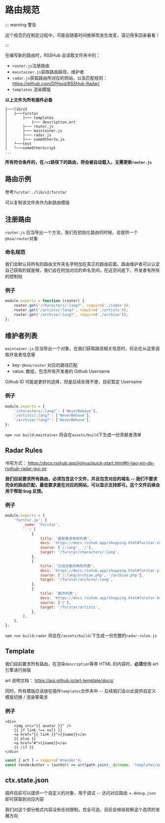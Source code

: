 # 路由规范

::: warning 警告

这个规范仍在制定过程中，可能会随着时间推移而发生改变，请记得多回来看看！

:::

在编写新的路由时，RSSHub 会读取文件夹中的：

-   `router.js`注册路由
-   `maintainer.js`获取路由路径，维护者
-   `radar.js`获取路由所对应的网站，以及匹配规则：<https://github.com/DIYgod/RSSHub-Radar/>
-   `templates` 渲染模版

**以上文件为所有插件必备**

    ├───lib/v2
    │   ├───furstar
    │       ├─── templates
    │           ├─── description.art
    │       ├─── router.js
    │       ├─── maintainer.js
    │       ├─── radar.js
    │       ├─── someOtherJs.js
    │   └───test
    │   └───someOtherScript
    ...

**所有符合条件的，在`/v2`路径下的路由，将会被自动载入，无需更新`router.js`**

## 路由示例

参考`furstar`: `./lib/v2/furstar`

可以复制该文件夹作为新路由模版

## 注册路由

`router.js` 应当导出一个方法，我们在初始化路由的时候，会提供一个`@koa/router`对象

### 命名规范

我们会默认将所有的路由文件夹名字附加在真正的路由前面。路由维护者可以认定自己获取的就是根，我们会在附加对应的命名空间，在这空间底下，开发者有所有的控制权

### 例子

```js
module.exports = function (router) {
    router.get('/characters/:lang?', require('./index'));
    router.get('/artists/:lang?', require('./artists'));
    router.get('/archive/:lang?', require('./archive'));
};
```

## 维护者列表

`maintainer.js` 应当导出一个对象，在我们获取路径相关信息时，将会在从这里调取开发者信息等

-   key: `@koa/router` 对应的路径匹配
-   value: 数组，包含所有开发者的 Github Username

Github ID 可能是更好的选择，但是后续处理不便，目前暂定 Username

### 例子

```js
module.exports = {
    '/characters/:lang?': ['NeverBehave'],
    '/artists/:lang?': ['NeverBehave'],
    '/archive/:lang?': ['NeverBehave'],
};
```

`npm run build:maintainer` 将会在`assets/build`下生成一份贡献者清单

## Radar Rules

书写方式： <https://docs.rsshub.app/joinus/quick-start.html#ti-jiao-xin-de-rsshub-radar-gui-ze>

**我们目前要求所有路由，必须包含这个文件，并且包含对应的域名 -- 我们不要求完全的路由匹配，最低要求是在对应的网站，可以显示支持即可。这个文件后续会用于帮助 bug 反馈。**

### 例子

```js
module.exports = {
    'furstar.jp': {
        _name: 'Furstar',
        '.': [
            {
                title: '最新售卖角色列表',
                docs: 'https://docs.rsshub.app/shopping.html#furstar-zui-xin-shou-mai-jiao-se-lie-biao',
                source: ['/:lang', '/'],
                target: '/furstar/characters/:lang',
            },
            {
                title: '已经出售的角色列表',
                docs: 'https://docs.rsshub.app/shopping.html#furstar-yi-jing-chu-shou-de-jiao-se-lie-biao',
                source: ['/:lang/archive.php', '/archive.php'],
                target: '/furstar/archive/:lang',
            },
            {
                title: '画师列表',
                docs: 'https://docs.rsshub.app/shopping.html#furstar-hua-shi-lie-biao',
                source: ['/'],
                target: '/furstar/artists',
            },
        ],
    },
};
```

`npm run build:radar` 将会在`/assets/build/`下生成一份完整的`radar-rules.js`

## Template

我们目前要求所有路由，在渲染`description`等带 HTML 的内容时，**必须**使用 art 引擎进行排版

art 说明文档： <https://aui.github.io/art-template/docs/>

同时，所有模版应该放在插件`templates`文件夹中 -- 后续我们会以此提供自定义模版切换 / 渲染等需求

### 例子

```art
<div>
    <img src="{{ avatar }}" />
    {{ if link !== null }}
    <a href="{{ link }}">{{name}}</a>
    {{ else }}
    <a href="#">{{name}}</a>
    {{ /if }}
</div>
```

```js
const { art } = require('#render');
const renderAuthor = (author) => art(path.join(__dirname, 'templates/author.art'), author);
```

## ctx.state.json

插件目前可以提供一个自定义的对象，用于调试 -- 访问对应路由 +`.debug.json`即可获取到对应内容

我们对这个部分格式内容没有任何限制，完全可选，目前会继续观察这个选项的发展方向

